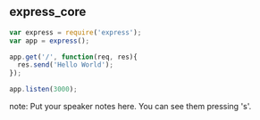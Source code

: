 ##  express_core

```javascript
var express = require('express');
var app = express();

app.get('/', function(req, res){
  res.send('Hello World');
});

app.listen(3000);
```


note:
    Put your speaker notes here.
    You can see them pressing 's'.
